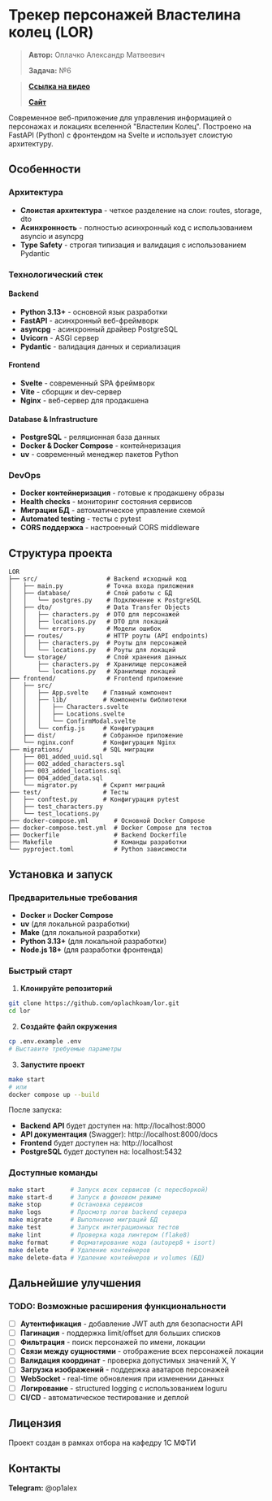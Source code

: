 # Трекер персонажей Властелина колец (LOR)

> **Автор:** Оплачко Александр Матвеевич
>
> **Задача:** №6

> **[Ссылка на видео](https://drive.google.com/file/d/1WndLwmtpLxWoitCtjyRucFBQm2S6AzU7/view?usp=sharing)**
>
> **[Сайт](http://195.133.25.97)**

Современное веб-приложение для управления информацией
о персонажах и локациях вселенной "Властелин Колец".
Построено на FastAPI (Python) с фронтендом на Svelte
и использует слоистую архитектуру.

## Особенности

### Архитектура

- **Слоистая архитектура** - четкое разделение на слои: routes, storage, dto
- **Асинхронность** - полностью асинхронный код с использованием asyncio и asyncpg
- **Type Safety** - строгая типизация и валидация с использованием Pydantic

### Технологический стек

#### Backend

- **Python 3.13+** - основной язык разработки
- **FastAPI** - асинхронный веб-фреймворк
- **asyncpg** - асинхронный драйвер PostgreSQL
- **Uvicorn** - ASGI сервер
- **Pydantic** - валидация данных и сериализация

#### Frontend

- **Svelte** - современный SPA фреймворк
- **Vite** - сборщик и dev-сервер
- **Nginx** - веб-сервер для продакшена

#### Database & Infrastructure

- **PostgreSQL** - реляционная база данных
- **Docker & Docker Compose** - контейнеризация
- **uv** - современный менеджер пакетов Python

### DevOps

- **Docker контейнеризация** - готовые к продакшену образы
- **Health checks** - мониторинг состояния сервисов
- **Миграции БД** - автоматическое управление схемой
- **Automated testing** - тесты с pytest
- **CORS поддержка** - настроенный CORS middleware

## Структура проекта

```
LOR
├── src/                   # Backend исходный код
│   ├── main.py            # Точка входа приложения
│   ├── database/          # Слой работы с БД
│   │   └── postgres.py    # Подключение к PostgreSQL
│   ├── dto/               # Data Transfer Objects
│   │   ├── characters.py  # DTO для персонажей
│   │   ├── locations.py   # DTO для локаций
│   │   └── errors.py      # Модели ошибок
│   ├── routes/            # HTTP роуты (API endpoints)
│   │   ├── characters.py  # Роуты для персонажей
│   │   └── locations.py   # Роуты для локаций
│   └── storage/           # Слой хранения данных
│       ├── characters.py  # Хранилище персонажей
│       └── locations.py   # Хранилище локаций
├── frontend/              # Frontend приложение
│   ├── src/              
│   │   ├── App.svelte    # Главный компонент
│   │   ├── lib/          # Компоненты библиотеки
│   │   │   ├── Characters.svelte
│   │   │   ├── Locations.svelte
│   │   │   └── ConfirmModal.svelte
│   │   └── config.js     # Конфигурация
│   ├── dist/             # Собранное приложение
│   └── nginx.conf        # Конфигурация Nginx
├── migrations/           # SQL миграции
│   ├── 001_added_uuid.sql
│   ├── 002_added_characters.sql
│   ├── 003_added_locations.sql
│   ├── 004_added_data.sql
│   └── migrator.py       # Скрипт миграций
├── test/                 # Тесты
│   ├── conftest.py       # Конфигурация pytest
│   ├── test_characters.py
│   └── test_locations.py
├── docker-compose.yml       # Основной Docker Compose
├── docker-compose.test.yml  # Docker Compose для тестов
├── Dockerfile               # Backend Dockerfile
├── Makefile                 # Команды разработки
└── pyproject.toml           # Python зависимости
```

## Установка и запуск

### Предварительные требования

- **Docker** и **Docker Compose**
- **uv** (для локальной разработки)
- **Make** (для локальной разработки)
- **Python 3.13+** (для локальной разработки)
- **Node.js 18+** (для разработки фронтенда)

### Быстрый старт

1. **Клонируйте репозиторий**

```bash
git clone https://github.com/oplachkoam/lor.git
cd lor
```

2. **Создайте файл окружения**

```bash
cp .env.example .env
# Выставите требуемые параметры
```

3. **Запустите проект**

```bash
make start
# или
docker compose up --build
```

После запуска:

- **Backend API** будет доступен на: http://localhost:8000
- **API документация** (Swagger): http://localhost:8000/docs
- **Frontend** будет доступен на: http://localhost
- **PostgreSQL** будет доступен на: localhost:5432

### Доступные команды

```bash
make start       # Запуск всех сервисов (с пересборкой)
make start-d     # Запуск в фоновом режиме
make stop        # Остановка сервисов
make logs        # Просмотр логов backend сервера
make migrate     # Выполнение миграций БД
make test        # Запуск интеграционных тестов
make lint        # Проверка кода линтером (flake8)
make format      # Форматирование кода (autopep8 + isort)
make delete      # Удаление контейнеров
make delete-data # Удаление контейнеров и volumes (БД)
```

## Дальнейшие улучшения

### TODO: Возможные расширения функциональности

- [ ] **Аутентификация** - добавление JWT auth для безопасности API
- [ ] **Пагинация** - поддержка limit/offset для больших списков
- [ ] **Фильтрация** - поиск персонажей по имени, локации
- [ ] **Связи между сущностями** - отображение всех персонажей локации
- [ ] **Валидация координат** - проверка допустимых значений X, Y
- [ ] **Загрузка изображений** - поддержка аватаров персонажей
- [ ] **WebSocket** - real-time обновления при изменении данных
- [ ] **Логирование** - structured logging с использованием loguru
- [ ] **CI/CD** - автоматическое тестирование и деплой

## Лицензия

Проект создан в рамках отбора на кафедру 1С МФТИ

## Контакты

**Telegram:** @op1alex
